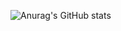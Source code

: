 
![Anurag's GitHub stats](https://github-readme-stats.vercel.app/api?username=PikaGuty&show_icons=true&theme=radical)
